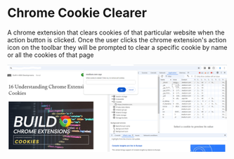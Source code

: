 # Chrome Cookie Clearer
A chrome extension that clears cookies of that particular website when the action button is clicked. Once the user clicks the chrome extension's action icon on the toolbar they will be prompted to clear a specific cookie by name or all the cookies of that page

<img src="./screenshot.png" alt="Screenshot" width="500" />
